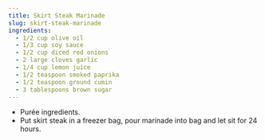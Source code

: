 ```yaml
---
title: Skirt Steak Marinade
slug: skirt-steak-marinade
ingredients:
  - 1/2 cup olive oil
  - 1/3 cup soy sauce
  - 1/2 cup diced red onions
  - 2 large cloves garlic
  - 1/4 cup lemon juice
  - 1/2 teaspoon smoked paprika
  - 1/2 teaspoon ground cumin
  - 3 tablespoons brown sugar
---
```


* Purée ingredients.
* Put skirt steak in a freezer bag, pour marinade into bag and let sit for 24 hours.
